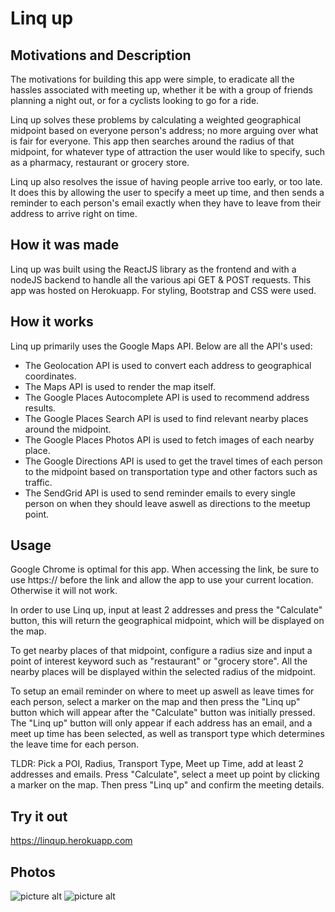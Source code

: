 # Linq up

## Motivations and Description ##

The motivations for building this app were simple, to eradicate all the hassles associated with meeting up, whether it be with a group of friends planning a night out, or for a cyclists looking to go for a ride.

Linq up solves these problems by calculating a weighted geographical midpoint based on everyone person's address; no more arguing over what is fair for everyone. This app then searches around the radius of that midpoint, for whatever type of attraction the user would like to specify, such as a pharmacy, restaurant or grocery store. 

Linq up also resolves the issue of having people arrive too early, or too late. It does this by allowing the user to specify a meet up time, and then sends a reminder to each person's email exactly when they have to leave from their address to arrive right on time.

## How it was made ##

Linq up was built using the ReactJS library as the frontend and with a nodeJS backend to handle all the various api GET & POST requests. This app was hosted on Herokuapp. For styling, Bootstrap and CSS were used.

## How it works ## 

Linq up primarily uses the Google Maps API. Below are all the API's used:

* The Geolocation API is used to convert each address to geographical coordinates.
* The Maps API is used to render the map itself.
* The Google Places Autocomplete API is used to recommend address results.
* The Google Places Search API is used to find relevant nearby places around the midpoint.
* The Google Places Photos API is used to fetch images of each nearby place.
* The Google Directions API is used to get the travel times of each person to the midpoint based on transportation type and other factors such as traffic.
* The SendGrid API is used to send reminder emails to every single person on when they should leave aswell as directions to the meetup point.

## Usage ##

Google Chrome is optimal for this app. When accessing the link, be sure to use https:// before the link and allow the app to use your current location. Otherwise it will not work.

In order to use Linq up, input at least 2 addresses and press the "Calculate" button, this will return the geographical midpoint, which will be displayed on the map.

To get nearby places of that midpoint, configure a radius size and input a point of interest keyword such as "restaurant" or "grocery store". All the nearby places will be displayed within the selected radius of the midpoint.

To setup an email reminder on where to meet up aswell as leave times for each person, select a marker on the map and then press the "Linq up" button which will appear after the "Calculate" button was initially pressed. The "Linq up" button will only appear if each address has an email, and a meet up time has been selected, as well as transport type which determines the leave time for each person.

TLDR: Pick a POI, Radius, Transport Type, Meet up Time, add at least 2 addresses and emails. Press "Calculate", select a meet up point by clicking a marker on the map. Then press "Linq up" and confirm the meeting details.

## Try it out ##

https://linqup.herokuapp.com

## Photos ##

![picture alt](https://i.gyazo.com/a2cdb38fcb6f4232a183022726a9da44.png)
![picture alt](https://cdn.discordapp.com/attachments/422579332033282059/732471173429854238/Screenshot_20200714-013839_Gmail.jpg)





